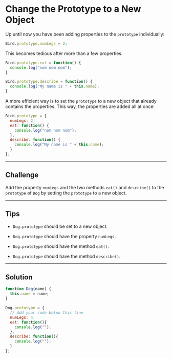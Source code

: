 # Change the Prototype to a New Object

Up until now you have been adding properties to the `prototype` individually:

```js
Bird.prototype.numLegs = 2;
```

This becomes tedious after more than a few properties.

```js
Bird.prototype.eat = function() {
  console.log("nom nom nom");
}

Bird.prototype.describe = function() {
  console.log("My name is " + this.name);
}
```

A more efficient way is to set the `prototype` to a new object that already contains the properties. This way, the properties are added all at once:

```js
Bird.prototype = {
  numLegs: 2,
  eat: function() {
    console.log("nom nom nom");
  },
  describe: function() {
    console.log("My name is " + this.name);
  }
};
```

---

## Challenge

Add the property `numLegs` and the two methods `eat()` and `describe()` to the `prototype` of `Dog` by setting the `prototype` to a new object.

---

## Tips

- `Dog.prototype` should be set to a new object.

- `Dog.prototype` should have the property `numLegs`.

- `Dog.prototype` should have the method `eat()`.

- `Dog.prototype` should have the method `describe()`.

---

## Solution

```js
function Dog(name) {
  this.name = name;
}

Dog.prototype = {
  // Add your code below this line
  numLegs: 4,
  eat: function(){
    console.log("");
  },
  describe: function(){
    console.log("");
  }
};
```